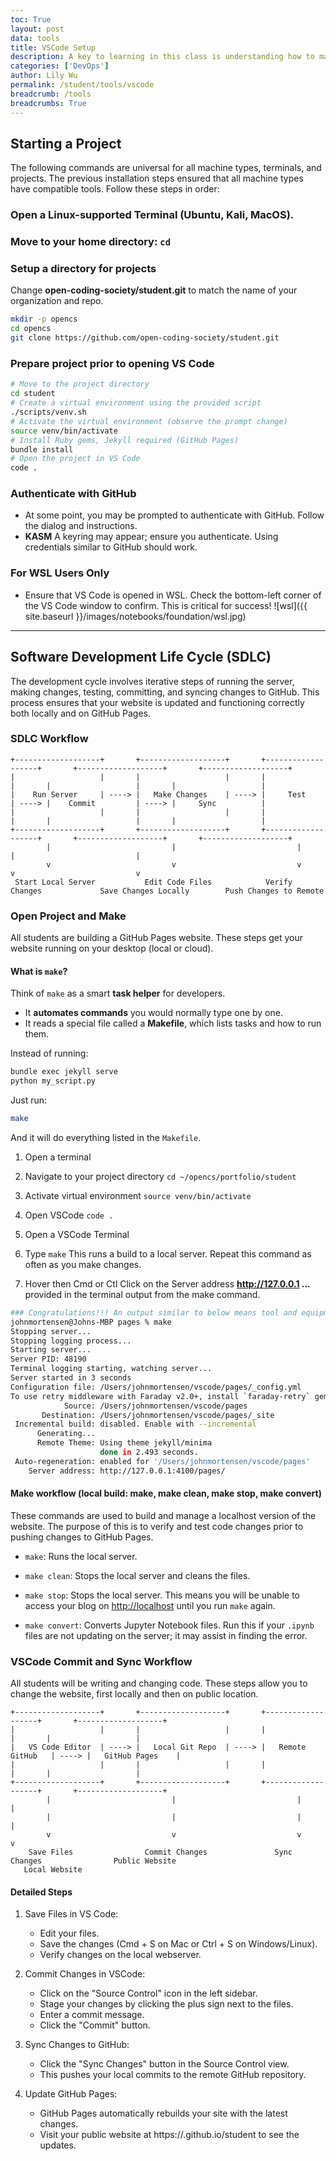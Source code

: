 ```yaml
---
toc: True
layout: post
data: tools
title: VSCode Setup 
description: A key to learning in this class is understanding how to make a GitHub Pages project.  This guide will setup and run the project.  At the end, you will have a student Website that can be used for blogging classroom learnings and progress.
categories: ['DevOps']
author: Lily Wu
permalink: /student/tools/vscode
breadcrumb: /tools 
breadcrumbs: True 
---
```


## Starting a Project

The following commands are universal for all machine types, terminals, and projects. The previous installation steps ensured that all machine types have compatible tools. Follow these steps in order:

### Open a Linux-supported Terminal (Ubuntu, Kali, MacOS).

### Move to your home directory: `cd`

### Setup a directory for projects 

Change **open-coding-society/student.git** to match the name of your organization and repo.

   ```bash
   mkdir -p opencs
   cd opencs 
   git clone https://github.com/open-coding-society/student.git
   ```

### Prepare project prior to opening VS Code

   ```bash
   # Move to the project directory
   cd student
   # Create a virtual environment using the provided script
   ./scripts/venv.sh
   # Activate the virtual environment (observe the prompt change)
   source venv/bin/activate
   # Install Ruby gems, Jekyll required (GitHub Pages)
   bundle install
   # Open the project in VS Code
   code .
   ```

### Authenticate with GitHub

* At some point, you may be prompted to authenticate with GitHub. Follow the dialog and instructions.
* **KASM** A keyring may appear; ensure you authenticate. Using credentials similar to GitHub should work.

### For WSL Users Only

* Ensure that VS Code is opened in WSL. Check the bottom-left corner of the VS Code window to confirm. This is critical for success!
   ![wsl]({{ site.baseurl }}/images/notebooks/foundation/wsl.jpg)

---

## Software Development Life Cycle (SDLC)

The development cycle involves iterative steps of running the server, making changes, testing, committing, and syncing changes to GitHub. This process ensures that your website is updated and functioning correctly both locally and on GitHub Pages.

### SDLC Workflow

```text
+-------------------+       +-------------------+       +-------------------+       +-------------------+       +-------------------+
|                   |       |                   |       |                   |       |                   |       |                   |
|    Run Server     | ----> |   Make Changes    | ----> |     Test          | ----> |    Commit         | ----> |     Sync          |
|                   |       |                   |       |                   |       |                   |       |                   |
+-------------------+       +-------------------+       +-------------------+       +-------------------+       +-------------------+
        |                           |                           |                           |                           |
        v                           v                           v                           v                           v
 Start Local Server           Edit Code Files            Verify Changes             Save Changes Locally        Push Changes to Remote
```

### Open Project and Make

All students are building a GitHub Pages website.  These steps get your website running on your desktop (local or cloud).

#### What is `make`?

Think of `make` as a smart **task helper** for developers.

* It **automates commands** you would normally type one by one.
* It reads a special file called a **Makefile**, which lists tasks and how to run them.  

Instead of running:

```bash
bundle exec jekyll serve
python my_script.py
```

Just run:

```bash
make
```

And it will do everything listed in the `Makefile`.

1. Open a terminal

2. Navigate to your project directory `cd ~/opencs/portfolio/student`

3. Activate virtual environment `source venv/bin/activate`

4. Open VSCode `code .`

5. Open a VSCode Terminal

6. Type `make` This runs a build to a local server. Repeat this command as often as you make changes.

7. Hover then Cmd or Ctl Click on the Server address **<http://127.0.0.1> ...** provided in the terminal output from the make command.

```bash
### Congratulations!!! An output similar to below means tool and equipment success ###
johnmortensen@Johns-MBP pages % make
Stopping server...
Stopping logging process...
Starting server...
Server PID: 48190
Terminal logging starting, watching server...
Server started in 3 seconds
Configuration file: /Users/johnmortensen/vscode/pages/_config.yml
To use retry middleware with Faraday v2.0+, install `faraday-retry` gem
            Source: /Users/johnmortensen/vscode/pages
       Destination: /Users/johnmortensen/vscode/pages/_site
 Incremental build: disabled. Enable with --incremental
      Generating... 
      Remote Theme: Using theme jekyll/minima
                    done in 2.493 seconds.
 Auto-regeneration: enabled for '/Users/johnmortensen/vscode/pages'
    Server address: http://127.0.0.1:4100/pages/
```

#### Make workflow (local build: make, make clean, make stop, make convert)

These commands are used to build and manage a localhost version of the website. The purpose of this is to verify and test code changes prior to pushing changes to GitHub Pages.

* `make`: Runs the local server.

* `make clean`: Stops the local server and cleans the files.

* `make stop`: Stops the local server. This means you will be unable to access your blog on <http://localhost> until you run `make` again.

* `make convert`: Converts Jupyter Notebook files. Run this if your `.ipynb` files are not updating on the server; it may assist in finding the error.

### VSCode Commit and Sync Workflow

All students will be writing and changing code.  These steps allow you to change the website, first locally and then on public location.

```text
+-------------------+       +-------------------+       +-------------------+       +-------------------+
|                   |       |                   |       |                   |       |                   |
|   VS Code Editor  | ----> |   Local Git Repo  | ----> |   Remote GitHub   | ----> |   GitHub Pages    |
|                   |       |                   |       |                   |       |                   |
+-------------------+       +-------------------+       +-------------------+       +-------------------+
        |                           |                           |                           |
        |                           |                           |                           |
        v                           v                           v                           v
    Save Files                Commit Changes               Sync Changes                Public Website
   Local Website
```

#### Detailed Steps

1. Save Files in VS Code:

   * Edit your files.
   * Save the changes (Cmd + S on Mac or Ctrl + S on Windows/Linux).
   * Verify changes on the local webserver.

2. Commit Changes in VSCode:

   * Click on the "Source Control" icon in the left sidebar.
   * Stage your changes by clicking the plus sign next to the files.
   * Enter a commit message.
   * Click the "Commit" button.

3. Sync Changes to GitHub:

   * Click the "Sync Changes" button in the Source Control view.
   * This pushes your local commits to the remote GitHub repository.

4. Update GitHub Pages:

   * GitHub Pages automatically rebuilds your site with the latest changes.
   * Visit your public website at https://<yourGitHubID>.github.io/student to see the updates.
